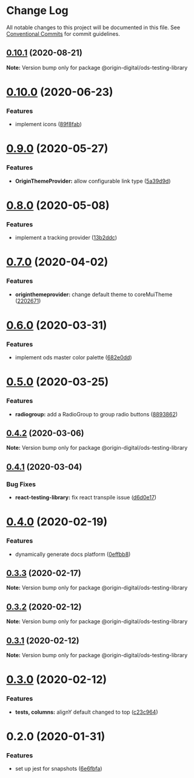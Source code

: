 # Change Log

All notable changes to this project will be documented in this file.
See [Conventional Commits](https://conventionalcommits.org) for commit guidelines.

## [0.10.1](https://bitbucket.orgn.io/od/origin-ui/compare/@origin-digital/ods-testing-library@0.10.0...@origin-digital/ods-testing-library@0.10.1) (2020-08-21)

**Note:** Version bump only for package @origin-digital/ods-testing-library





# [0.10.0](https://bitbucket.orgn.io/od/origin-ui/compare/@origin-digital/ods-testing-library@0.9.0...@origin-digital/ods-testing-library@0.10.0) (2020-06-23)


### Features

* implement icons ([89f8fab](https://bitbucket.orgn.io/od/origin-ui/commits/89f8fabe0e8ee79a0efd58d835281285845feca5))





# [0.9.0](https://bitbucket.orgn.io/od/origin-ui/compare/@origin-digital/ods-testing-library@0.8.0...@origin-digital/ods-testing-library@0.9.0) (2020-05-27)


### Features

* **OriginThemeProvider:** allow configurable link type ([5a39d9d](https://bitbucket.orgn.io/od/origin-ui/commits/5a39d9dd68eb4fe19b7b80c071f020ab73b5df61))





# [0.8.0](https://bitbucket.orgn.io/od/origin-ui/compare/@origin-digital/ods-testing-library@0.7.0...@origin-digital/ods-testing-library@0.8.0) (2020-05-08)


### Features

* implement a tracking provider ([13b2ddc](https://bitbucket.orgn.io/od/origin-ui/commits/13b2ddcc8fdd5632204bbb24c2d7aa98a77b59ac))





# [0.7.0](https://bitbucket.orgn.io/od/origin-ui/compare/@origin-digital/ods-testing-library@0.6.0...@origin-digital/ods-testing-library@0.7.0) (2020-04-02)


### Features

* **originthemeprovider:** change default theme to coreMuiTheme ([2202671](https://bitbucket.orgn.io/od/origin-ui/commits/22026716ba5f76d4b2df783d74d29e0a3b26af41))





# [0.6.0](https://bitbucket.orgn.io/od/origin-ui/compare/@origin-digital/ods-testing-library@0.5.0...@origin-digital/ods-testing-library@0.6.0) (2020-03-31)


### Features

* implement ods master color palette ([682e0dd](https://bitbucket.orgn.io/od/origin-ui/commits/682e0dd33cfd270cb51d0e720a0ab59bdfda2f87))





# [0.5.0](https://bitbucket.orgn.io/od/origin-ui/compare/@origin-digital/ods-testing-library@0.4.2...@origin-digital/ods-testing-library@0.5.0) (2020-03-25)


### Features

* **radiogroup:** add a RadioGroup to group radio buttons ([8893862](https://bitbucket.orgn.io/od/origin-ui/commits/8893862fa40b07d564581a18ea2bbfa78ea8208a))





## [0.4.2](https://bitbucket.orgn.io/od/origin-ui/compare/@origin-digital/ods-testing-library@0.4.1...@origin-digital/ods-testing-library@0.4.2) (2020-03-06)

**Note:** Version bump only for package @origin-digital/ods-testing-library





## [0.4.1](https://bitbucket.orgn.io/od/origin-ui/compare/@origin-digital/ods-testing-library@0.4.0...@origin-digital/ods-testing-library@0.4.1) (2020-03-04)


### Bug Fixes

* **react-testing-library:** fix react transpile issue ([d6d0e17](https://bitbucket.orgn.io/od/origin-ui/commits/d6d0e17))





# [0.4.0](https://bitbucket.orgn.io/od/origin-ui/compare/@origin-digital/ods-testing-library@0.3.3...@origin-digital/ods-testing-library@0.4.0) (2020-02-19)


### Features

* dynamically generate docs platform ([0effbb8](https://bitbucket.orgn.io/od/origin-ui/commits/0effbb8))





## [0.3.3](https://bitbucket.orgn.io/od/origin-ui/compare/@origin-digital/ods-testing-library@0.4.0...@origin-digital/ods-testing-library@0.3.3) (2020-02-17)

**Note:** Version bump only for package @origin-digital/ods-testing-library

## [0.3.2](https://bitbucket.orgn.io/od/origin-ui/compare/@origin-digital/ods-testing-library@0.3.1...@origin-digital/ods-testing-library@0.3.2) (2020-02-12)

**Note:** Version bump only for package @origin-digital/ods-testing-library

## [0.3.1](https://bitbucket.orgn.io/od/origin-ui/compare/@origin-digital/ods-testing-library@0.3.0...@origin-digital/ods-testing-library@0.3.1) (2020-02-12)

**Note:** Version bump only for package @origin-digital/ods-testing-library

# [0.3.0](https://bitbucket.orgn.io/od/origin-ui/compare/@origin-digital/ods-testing-library@0.2.0...@origin-digital/ods-testing-library@0.3.0) (2020-02-12)

### Features

- **tests, columns:** alignY default changed to top ([c23c964](https://bitbucket.orgn.io/od/origin-ui/commits/c23c964))

# 0.2.0 (2020-01-31)

### Features

- set up jest for snapshots ([6e6fbfa](https://bitbucket.orgn.io/od/origin-ui/commits/6e6fbfa))
